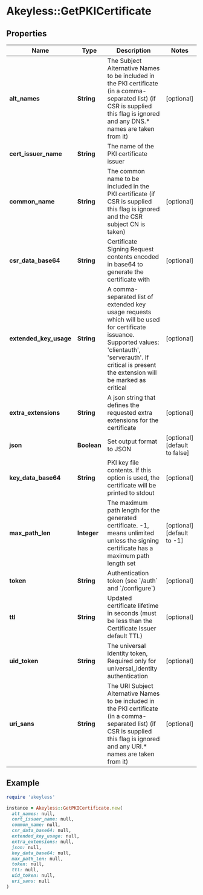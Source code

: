 # Akeyless::GetPKICertificate

## Properties

| Name | Type | Description | Notes |
| ---- | ---- | ----------- | ----- |
| **alt_names** | **String** | The Subject Alternative Names to be included in the PKI certificate (in a comma-separated list) (if CSR is supplied this flag is ignored and any DNS.* names are taken from it) | [optional] |
| **cert_issuer_name** | **String** | The name of the PKI certificate issuer |  |
| **common_name** | **String** | The common name to be included in the PKI certificate (if CSR is supplied this flag is ignored and the CSR subject CN is taken) | [optional] |
| **csr_data_base64** | **String** | Certificate Signing Request contents encoded in base64 to generate the certificate with | [optional] |
| **extended_key_usage** | **String** | A comma-separated list of extended key usage requests which will be used for certificate issuance. Supported values: &#39;clientauth&#39;, &#39;serverauth&#39;. If critical is present the extension will be marked as critical | [optional] |
| **extra_extensions** | **String** | A json string that defines the requested extra extensions for the certificate | [optional] |
| **json** | **Boolean** | Set output format to JSON | [optional][default to false] |
| **key_data_base64** | **String** | PKI key file contents. If this option is used, the certificate will be printed to stdout | [optional] |
| **max_path_len** | **Integer** | The maximum path length for the generated certificate. -1, means unlimited unless the signing certificate has a maximum path length set | [optional][default to -1] |
| **token** | **String** | Authentication token (see &#x60;/auth&#x60; and &#x60;/configure&#x60;) | [optional] |
| **ttl** | **String** | Updated certificate lifetime in seconds (must be less than the Certificate Issuer default TTL) | [optional] |
| **uid_token** | **String** | The universal identity token, Required only for universal_identity authentication | [optional] |
| **uri_sans** | **String** | The URI Subject Alternative Names to be included in the PKI certificate (in a comma-separated list) (if CSR is supplied this flag is ignored and any URI.* names are taken from it) | [optional] |

## Example

```ruby
require 'akeyless'

instance = Akeyless::GetPKICertificate.new(
  alt_names: null,
  cert_issuer_name: null,
  common_name: null,
  csr_data_base64: null,
  extended_key_usage: null,
  extra_extensions: null,
  json: null,
  key_data_base64: null,
  max_path_len: null,
  token: null,
  ttl: null,
  uid_token: null,
  uri_sans: null
)
```

